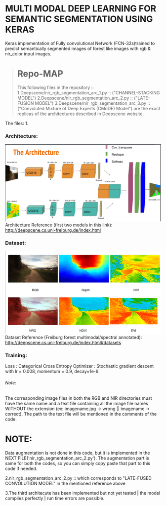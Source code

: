 # MULTI MODAL DEEP LEARNING FOR SEMANTIC SEGMENTATION USING KERAS
Keras implementation of Fully convolutional Network (FCN-32s)trained to predict semantically segmented images of forest like images with rgb & nir_color input images.

> # Repo-MAP
> This following files in the repository ::
> 1.Deepscene/nir_rgb_segmentation_arc_1.py :: ("CHANNEL-STACKING MODEL") 
> 2.Deepscene/nir_rgb_segmentation_arc_2.py :: ("LATE-FUSION MODEL")
> 3.Deepscene/nir_rgb_segmentation_arc_3.py :: ("Convoluted Mixture of Deep Experts (CMoDE) Model")
are the exact replicas of the architectures described in Deepscene website.

The files:
1.

### Architecture:
![Alt text](/Misc/Arc.png)
Architecture Reference (first two models in this link): http://deepscene.cs.uni-freiburg.de/index.html

### Dataset:
![Alt text](/Ds.png)
Dataset Reference (Freiburg forest multimodal/spectral annotated): http://deepscene.cs.uni-freiburg.de/index.html#datasets

### Training:
 Loss : Categorical Cross Entropy
 Optimizer : Stochastic gradient descent with lr = 0.008, momentum = 0.9, decay=1e-6

###### Note:
The corresponding image files in both the RGB and NIR directories must have the same name and a text file containing all the image file names WITHOUT the extension (ex: imagename.jpg -> wrong || imagename -> correct).
The path to the text file will be mentioned in the comments of the code.



# NOTE:
Data augmentation is not done in this code, but it is implemented in the NEXT FILE('nir_rgb_segmentation_arc_2.py').
The augmentation part is same for both the codes, so you can simply copy paste that part to this code if needed.


2.nir_rgb_segmentation_arc_2.py :: which corresponds to "LATE-FUSED CONVOLUTION MODEL" in the mentioned reference above

3.The third architecute has been implemented but not yet tested | the model compiles perfectly | run time errors are possible. 
